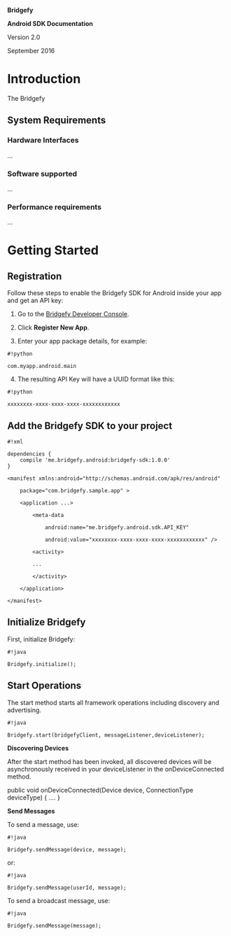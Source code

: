 **Bridgefy**


**Android SDK Documentation**


Version 2.0


September 2016

# Introduction

The Bridgefy 

## System Requirements

### Hardware Interfaces

...

### Software supported

...

### Performance requirements

...

# Getting Started

## **Registration**

Follow these steps to enable the Bridgefy SDK for Android inside your app and get an API key:

1. Go to the [Bridgefy Developer Console](http://bridgefy.me).

2. Click **Register New App**.

3. Enter your app package details, for example:


```
#!python

com.myapp.android.main
```


4. The resulting API Key will have a UUID format like this:


```
#!python

xxxxxxxx-xxxx-xxxx-xxxx-xxxxxxxxxxxx
```


## **Add the Bridgefy SDK to your project**


```
#!xml

dependencies {
    compile 'me.bridgefy.android:bridgefy-sdk:1.0.0'
}

<manifest xmlns:android="http://schemas.android.com/apk/res/android"

    package="com.bridgefy.sample.app" >

    <application ...>

        <meta-data

            android:name="me.bridgefy.android.sdk.API_KEY"

            android:value="xxxxxxxx-xxxx-xxxx-xxxx-xxxxxxxxxxxx" />

        <activity>

        ...

        </activity>

    </application>

</manifest>

```

## **Initialize Bridgefy**

First, initialize Bridgefy:


```
#!java

Bridgefy.initialize();
```




## **Start Operations**

The start method starts all framework operations including discovery and advertising.



```
#!java

Bridgefy.start(bridgefyClient, messageListener,deviceListener);

```



**Discovering Devices**

After the start method has been invoked, all discovered devices will be asynchronously received in your deviceListener in the onDeviceConnected method.  


public void onDeviceConnected(Device device, ConnectionType deviceType) {
….
}

**Send Messages**

To send a message, use:


```
#!java

Bridgefy.sendMessage(device, message);

```



or:


```
#!java

Bridgefy.sendMessage(userId, message);

```



To send a broadcast  message, use:



```
#!java

Bridgefy.sendMessage(message);
```
